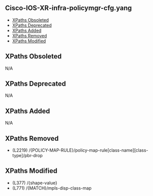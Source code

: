 ## Cisco-IOS-XR-infra-policymgr-cfg.yang

- [XPaths Obsoleted](#xpaths-obsoleted)
- [XPaths Deprecated](#xpaths-deprecated)
- [XPaths Added](#xpaths-added)
- [XPaths Removed](#xpaths-removed)
- [XPaths Modified](#xpaths-modified)

## XPaths Obsoleted

N/A

## XPaths Deprecated

N/A

## XPaths Added

N/A

## XPaths Removed

- (L2219)	/{POLICY-MAP-RULE}/policy-map-rule[class-name][class-type]/pbr-drop

## XPaths Modified

- (L377)	/{shape-value}
- (L771)	/{MATCH}/mpls-disp-class-map

